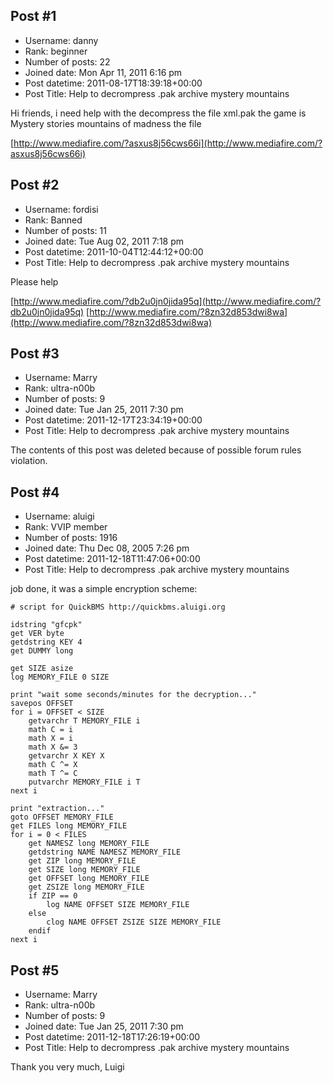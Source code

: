 ## Post #1
- Username: danny
- Rank: beginner
- Number of posts: 22
- Joined date: Mon Apr 11, 2011 6:16 pm
- Post datetime: 2011-08-17T18:39:18+00:00
- Post Title: Help to decrompress .pak archive mystery mountains

Hi friends, i need help with the decompress the file xml.pak 
the game is Mystery stories mountains of madness
the file 

[http://www.mediafire.com/?asxus8j56cws66i](http://www.mediafire.com/?asxus8j56cws66i)
## Post #2
- Username: fordisi
- Rank: Banned
- Number of posts: 11
- Joined date: Tue Aug 02, 2011 7:18 pm
- Post datetime: 2011-10-04T12:44:12+00:00
- Post Title: Help to decrompress .pak archive mystery mountains

Please help

[http://www.mediafire.com/?db2u0jn0jida95q](http://www.mediafire.com/?db2u0jn0jida95q)
[http://www.mediafire.com/?8zn32d853dwi8wa](http://www.mediafire.com/?8zn32d853dwi8wa)
## Post #3
- Username: Marry
- Rank: ultra-n00b
- Number of posts: 9
- Joined date: Tue Jan 25, 2011 7:30 pm
- Post datetime: 2011-12-17T23:34:19+00:00
- Post Title: Help to decrompress .pak archive mystery mountains

The contents of this post was deleted because of possible forum rules violation.
## Post #4
- Username: aluigi
- Rank: VVIP member
- Number of posts: 1916
- Joined date: Thu Dec 08, 2005 7:26 pm
- Post datetime: 2011-12-18T11:47:06+00:00
- Post Title: Help to decrompress .pak archive mystery mountains

job done, it was a simple encryption scheme:

```
# script for QuickBMS http://quickbms.aluigi.org

idstring "gfcpk"
get VER byte
getdstring KEY 4
get DUMMY long

get SIZE asize
log MEMORY_FILE 0 SIZE

print "wait some seconds/minutes for the decryption..."
savepos OFFSET
for i = OFFSET < SIZE
    getvarchr T MEMORY_FILE i
    math C = i
    math X = i
    math X &= 3
    getvarchr X KEY X
    math C ^= X
    math T ^= C
    putvarchr MEMORY_FILE i T
next i

print "extraction..."
goto OFFSET MEMORY_FILE
get FILES long MEMORY_FILE
for i = 0 < FILES
    get NAMESZ long MEMORY_FILE
    getdstring NAME NAMESZ MEMORY_FILE
    get ZIP long MEMORY_FILE
    get SIZE long MEMORY_FILE
    get OFFSET long MEMORY_FILE
    get ZSIZE long MEMORY_FILE
    if ZIP == 0
        log NAME OFFSET SIZE MEMORY_FILE
    else
        clog NAME OFFSET ZSIZE SIZE MEMORY_FILE
    endif
next i
```
## Post #5
- Username: Marry
- Rank: ultra-n00b
- Number of posts: 9
- Joined date: Tue Jan 25, 2011 7:30 pm
- Post datetime: 2011-12-18T17:26:19+00:00
- Post Title: Help to decrompress .pak archive mystery mountains

Thank you very much, Luigi

